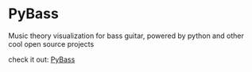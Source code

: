 PyBass
======

Music theory visualization for bass guitar, powered by python and other cool open source projects

check it out: [PyBass](https://pybass.com)